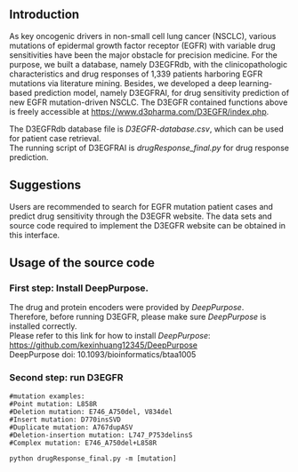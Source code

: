 ## Introduction
As key oncogenic drivers in non-small cell lung cancer (NSCLC), various mutations of epidermal growth factor receptor (EGFR) with variable drug sensitivities have been the major obstacle for precision medicine. For the purpose, we built a database, namely D3EGFRdb, with the clinicopathologic characteristics and drug responses of 1,339 patients harboring EGFR mutations via literature mining. Besides, we developed a deep learning-based prediction model, namely D3EGFRAI, for drug sensitivity prediction of new EGFR mutation-driven NSCLC. The D3EGFR contained functions above is freely accessible at https://www.d3pharma.com/D3EGFR/index.php.

The D3EGFRdb database file is *D3EGFR-database.csv*, which can be used for patient case retrieval.  
The running script of D3EGFRAI is *drugResponse_final.py* for drug response prediction.

## Suggestions
Users are recommended to search for EGFR mutation patient cases and predict drug sensitivity through the D3EGFR website. The data sets and source code required to implement the D3EGFR website can be obtained in this interface.

## Usage of the source code
### First step: Install DeepPurpose. 
The drug and protein encoders were provided by *DeepPurpose*.  
Therefore, before running D3EGFR, please make sure *DeepPurpose* is installed correctly.  
Please refer to this link for how to install *DeepPurpose*: https://github.com/kexinhuang12345/DeepPurpose  
DeepPurpose doi: 10.1093/bioinformatics/btaa1005

### Second step: run D3EGFR
```
#mutation examples:
#Point mutation: L858R
#Deletion mutation: E746_A750del, V834del
#Insert mutation: D770insSVD
#Duplicate mutation: A767dupASV
#Deletion-insertion mutation: L747_P753delinsS
#Complex mutation: E746_A750del+L858R

python drugResponse_final.py -m [mutation]
```

